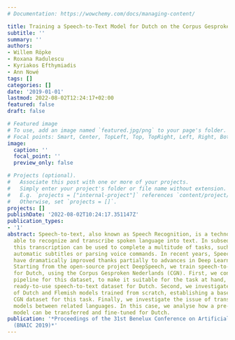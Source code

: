 ```yaml
---
# Documentation: https://wowchemy.com/docs/managing-content/

title: Training a Speech-to-Text Model for Dutch on the Corpus Gesproken Nederlands
subtitle: ''
summary: ''
authors:
- Willem Röpke
- Roxana Radulescu
- Kyriakos Efthymiadis
- Ann Nowé
tags: []
categories: []
date: '2019-01-01'
lastmod: 2022-08-02T12:24:17+02:00
featured: false
draft: false

# Featured image
# To use, add an image named `featured.jpg/png` to your page's folder.
# Focal points: Smart, Center, TopLeft, Top, TopRight, Left, Right, BottomLeft, Bottom, BottomRight.
image:
  caption: ''
  focal_point: ''
  preview_only: false

# Projects (optional).
#   Associate this post with one or more of your projects.
#   Simply enter your project's folder or file name without extension.
#   E.g. `projects = ["internal-project"]` references `content/project/deep-learning/index.md`.
#   Otherwise, set `projects = []`.
projects: []
publishDate: '2022-08-02T10:24:17.351147Z'
publication_types:
- '1'
abstract: Speech-to-text, also known as Speech Recognition, is a technology that is
  able to recognize and transcribe spoken language into text. In subsequent steps,
  this transcription can be used to complete a multitude of tasks, such as providing
  automatic subtitles or parsing voice commands. In recent years, Speech-to-Text models
  have dramatically improved thanks partially to advances in Deep Learning methods.
  Starting from the open-source project DeepSpeech, we train speech-to-text models
  for Dutch, using the Corpus Gesproken Nederlands (CGN). First, we contribute a pre-processing
  pipeline for this dataset, to make it suitable for the task at hand, obtaining a
  ready-to-use speech-to-text dataset for Dutch. Second, we investigate the performance
  of Dutch and Flemish models trained from scratch, establishing a baseline for the
  CGN dataset for this task. Finally, we investigate the issue of transferring speech-to-text
  models between related languages. In this case, we analyse how a pre-trained English
  model can be transferred and fine-tuned for Dutch.
publication: '*Proceedings of the 31st Benelux Conference on Artificial Intelligence
  (BNAIC 2019)*'
---
```

